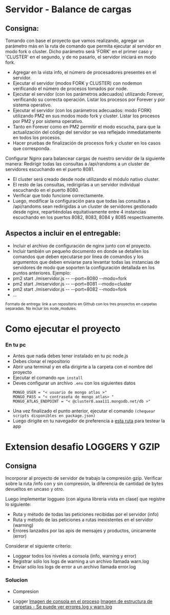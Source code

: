 # Servidor - Balance de cargas

## Consigna: 
Tomando con base el proyecto que vamos realizando, agregar un parámetro más en
la ruta de comando que permita ejecutar al servidor en modo fork o cluster. Dicho
parámetro será 'FORK' en el primer caso y 'CLUSTER' en el segundo, y de no
pasarlo, el servidor iniciará en modo fork.
- Agregar en la vista info, el número de procesadores presentes en el servidor.
- Ejecutar el servidor (modos FORK y CLUSTER) con nodemon verificando el número de
procesos tomados por node.
- Ejecutar el servidor (con los parámetros adecuados) utilizando Forever, verificando su
correcta operación. Listar los procesos por Forever y por sistema operativo.
- Ejecutar el servidor (con los parámetros adecuados: modo FORK) utilizando PM2 en sus
modos modo fork y cluster. Listar los procesos por PM2 y por sistema operativo.
- Tanto en Forever como en PM2 permitir el modo escucha, para que la actualización del
código del servidor se vea reflejado inmediatamente en todos los procesos.
- Hacer pruebas de finalización de procesos fork y cluster en los casos que corresponda.

Configurar Nginx para balancear cargas de nuestro servidor de la siguiente manera:
Redirigir todas las consultas a /api/randoms a un cluster de servidores escuchando en el puerto 8081. 
- El cluster será creado desde node utilizando el módulo nativo cluster.
- El resto de las consultas, redirigirlas a un servidor individual escuchando en el puerto 8080.
- Verificar que todo funcione correctamente.
- Luego, modificar la configuración para que todas las consultas a /api/randoms sean redirigidas a
un cluster de servidores gestionado desde nginx, repartiéndolas equitativamente entre 4
instancias escuchando en los puertos 8082, 8083, 8084 y 8085 respectivamente.

## Aspectos a incluir en el entregable:
- Incluir el archivo de configuración de nginx junto con el proyecto.
- Incluir también un pequeño documento en donde se detallen los comandos que deben
ejecutarse por línea de comandos y los argumentos que deben enviarse para levantar todas las
instancias de servidores de modo que soporten la configuración detallada en los puntos
anteriores.
Ejemplo:
- pm2 start ./miservidor.js -- --port=8080 --modo=fork
- pm2 start ./miservidor.js -- --port=8081 --modo=cluster
- pm2 start ./miservidor.js -- --port=8082 --modo=fork
- ...

<sup>Formato de entrega: link a un repositorio en Github con los tres proyectos en
carpetas separadas. No incluir los node_modules.</sup>

# Como ejecutar el proyecto
### En tu pc
- Antes que nada debes tener instalado en tu pc node.js
- Debes clonar el repositorio
- Abrir una terminal y en ella dirigirte a la carpeta con el nombre del proyecto
- Ejecutar el comando ``` npm install ```
- Deves configurar un archivo ``` .env ``` con los siguientes datos
    ```
    MONGO_USER = "< usuario de mongo atlas >"
    MONGO_PASS = "< contraseña de mongo atlas> "
    MONGO_ATLAS_ENDPOINT = "< @cluster0.aaa111.mongodb.net/db >"
    ```
- Una vez finalizado el punto anterior, ejecutar el comando ``` (chequear scripts disponibles en package.json) ```
- Luego dirigite en tu navegador de preferencia a [esta ruta](http://localhost:8080/api/productos-test) 
para testear la app

# Extension desafio LOGGERS Y GZIP

## Consigna

Incorporar al proyecto de servidor de trabajo la compresión gzip.
Verificar sobre la ruta /info con y sin compresión, la diferencia de cantidad de bytes devueltos en uncaso y otro.

Luego implementar loggueo (con alguna librería vista en clase) que registre lo siguiente:
- Ruta y método de todas las peticiones recibidas por el servidor (info)
- Ruta y método de las peticiones a rutas inexistentes en el servidor (warning)
- Errores lanzados por las apis de mensajes y productos, únicamente (error)

Considerar el siguiente criterio:
- Loggear todos los niveles a consola (info, warning y error)
- Registrar sólo los logs de warning a un archivo llamada warn.log
- Enviar sólo los logs de error a un archivo llamada error.log

### Solucion

- Compresion


- Logger
 [Imagen de consola en el proceso](https://github.com/FranBZ/coder-balance-de-cargas/blob/main/imagen-desafio/Captura-logger.PNG)
 [Imagen de estructura de carpetas - Se puede ver errores.log y warn.log](https://github.com/FranBZ/coder-balance-de-cargas/blob/main/imagen-desafio/Captura-error-warn.PNG)